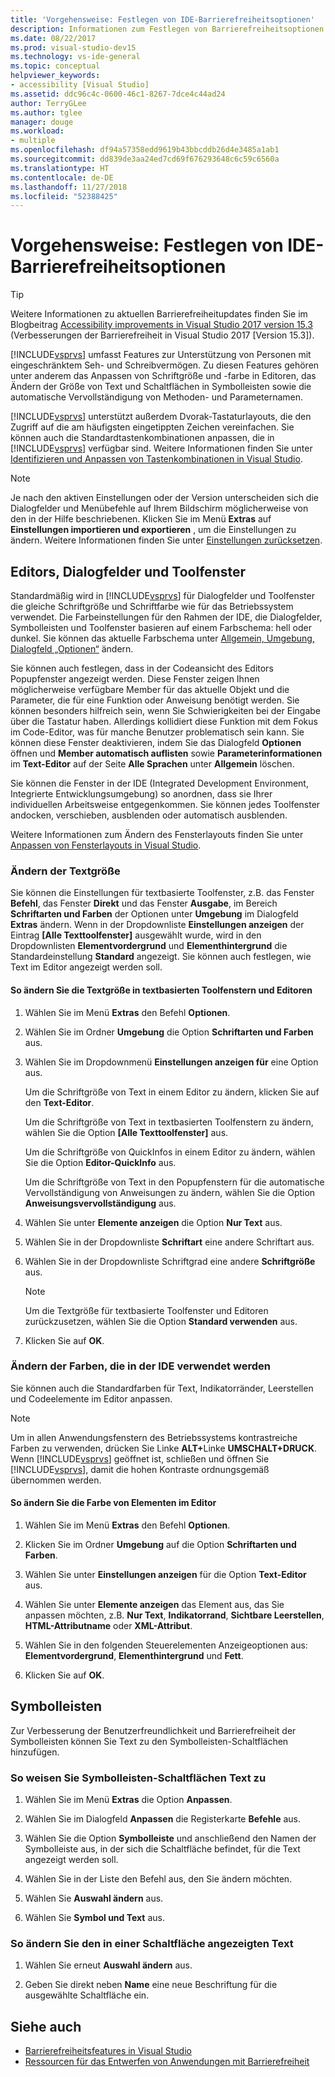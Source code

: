 ```yaml
---
title: 'Vorgehensweise: Festlegen von IDE-Barrierefreiheitsoptionen'
description: Informationen zum Festlegen von Barrierefreiheitsoptionen in Visual Studio, die die Verwendung der integrierten Entwicklungsumgebung (Integrated Development Environment, IDE) für jeden vereinfachen, auch für Benutzer mit eingeschränktem Seh- und Schreibvermögen
ms.date: 08/22/2017
ms.prod: visual-studio-dev15
ms.technology: vs-ide-general
ms.topic: conceptual
helpviewer_keywords:
- accessibility [Visual Studio]
ms.assetid: ddc96c4c-0600-46c1-8267-7dce4c44ad24
author: TerryGLee
ms.author: tglee
manager: douge
ms.workload:
- multiple
ms.openlocfilehash: df94a57358edd9619b43bbcddb26d4e3485a1ab1
ms.sourcegitcommit: dd839de3aa24ed7cd69f676293648c6c59c6560a
ms.translationtype: HT
ms.contentlocale: de-DE
ms.lasthandoff: 11/27/2018
ms.locfileid: "52388425"
---
```

# <a name="how-to-set-ide-accessibility-options"></a>Vorgehensweise: Festlegen von IDE-Barrierefreiheitsoptionen

> [!TIP]
> Weitere Informationen zu aktuellen Barrierefreiheitupdates finden Sie im Blogbeitrag [Accessibility improvements in Visual Studio 2017 version 15.3](https://blogs.msdn.microsoft.com/visualstudio/2017/08/14/accessibility-improvements-in-visual-studio-2017-version-15-3/) (Verbesserungen der Barrierefreiheit in Visual Studio 2017 [Version 15.3]).

[!INCLUDE[vsprvs](../../code-quality/includes/vsprvs_md.md)] umfasst Features zur Unterstützung von Personen mit eingeschränktem Seh- und Schreibvermögen. Zu diesen Features gehören unter anderem das Anpassen von Schriftgröße und -farbe in Editoren, das Ändern der Größe von Text und Schaltflächen in Symbolleisten sowie die automatische Vervollständigung von Methoden- und Parameternamen.

[!INCLUDE[vsprvs](../../code-quality/includes/vsprvs_md.md)] unterstützt außerdem Dvorak-Tastaturlayouts, die den Zugriff auf die am häufigsten eingetippten Zeichen vereinfachen. Sie können auch die Standardtastenkombinationen anpassen, die in [!INCLUDE[vsprvs](../../code-quality/includes/vsprvs_md.md)] verfügbar sind. Weitere Informationen finden Sie unter [Identifizieren und Anpassen von Tastenkombinationen in Visual Studio](../../ide/identifying-and-customizing-keyboard-shortcuts-in-visual-studio.md).

> [!NOTE]
> Je nach den aktiven Einstellungen oder der Version unterscheiden sich die Dialogfelder und Menübefehle auf Ihrem Bildschirm möglicherweise von den in der Hilfe beschriebenen. Klicken Sie im Menü **Extras** auf **Einstellungen importieren und exportieren** , um die Einstellungen zu ändern. Weitere Informationen finden Sie unter [Einstellungen zurücksetzen](../environment-settings.md#reset-settings).

## <a name="editors-dialogs-and-tool-windows"></a>Editors, Dialogfelder und Toolfenster

 Standardmäßig wird in [!INCLUDE[vsprvs](../../code-quality/includes/vsprvs_md.md)] für Dialogfelder und Toolfenster die gleiche Schriftgröße und Schriftfarbe wie für das Betriebssystem verwendet. Die Farbeinstellungen für den Rahmen der IDE, die Dialogfelder, Symbolleisten und Toolfenster basieren auf einem Farbschema: hell oder dunkel. Sie können das aktuelle Farbschema unter [Allgemein, Umgebung, Dialogfeld „Optionen“](../../ide/reference/general-environment-options-dialog-box.md) ändern.

 Sie können auch festlegen, dass in der Codeansicht des Editors Popupfenster angezeigt werden. Diese Fenster zeigen Ihnen möglicherweise verfügbare Member für das aktuelle Objekt und die Parameter, die für eine Funktion oder Anweisung benötigt werden. Sie können besonders hilfreich sein, wenn Sie Schwierigkeiten bei der Eingabe über die Tastatur haben. Allerdings kollidiert diese Funktion mit dem Fokus im Code-Editor, was für manche Benutzer problematisch sein kann. Sie können diese Fenster deaktivieren, indem Sie das Dialogfeld **Optionen** öffnen und **Member automatisch auflisten** sowie **Parameterinformationen** im **Text-Editor** auf der Seite **Alle Sprachen** unter **Allgemein** löschen.

 Sie können die Fenster in der IDE (Integrated Development Environment, Integrierte Entwicklungsumgebung) so anordnen, dass sie Ihrer individuellen Arbeitsweise entgegenkommen. Sie können jedes Toolfenster andocken, verschieben, ausblenden oder automatisch ausblenden.

 Weitere Informationen zum Ändern des Fensterlayouts finden Sie unter [Anpassen von Fensterlayouts in Visual Studio](../../ide/customizing-window-layouts-in-visual-studio.md).

### <a name="changing-the-size-of-text"></a>Ändern der Textgröße

 Sie können die Einstellungen für textbasierte Toolfenster, z.B. das Fenster **Befehl**, das Fenster **Direkt** und das Fenster **Ausgabe**, im Bereich **Schriftarten und Farben** der Optionen unter **Umgebung** im Dialogfeld **Extras** ändern. Wenn in der Dropdownliste **Einstellungen anzeigen** der Eintrag **[Alle Texttoolfenster]** ausgewählt wurde, wird in den Dropdownlisten **Elementvordergrund** und **Elementhintergrund** die Standardeinstellung **Standard** angezeigt. Sie können auch festlegen, wie Text im Editor angezeigt werden soll.

#### <a name="to-change-the-size-of-text-in-text-based-tool-windows-and-editors"></a>So ändern Sie die Textgröße in textbasierten Toolfenstern und Editoren

1.  Wählen Sie im Menü **Extras** den Befehl **Optionen**.

2.  Wählen Sie im Ordner **Umgebung** die Option **Schriftarten und Farben** aus.

3.  Wählen Sie im Dropdownmenü **Einstellungen anzeigen für** eine Option aus.

     Um die Schriftgröße von Text in einem Editor zu ändern, klicken Sie auf den **Text-Editor**.

     Um die Schriftgröße von Text in textbasierten Toolfenstern zu ändern, wählen Sie die Option **[Alle Texttoolfenster]** aus.

     Um die Schriftgröße von QuickInfos in einem Editor zu ändern, wählen Sie die Option **Editor-QuickInfo** aus.

     Um die Schriftgröße von Text in den Popupfenstern für die automatische Vervollständigung von Anweisungen zu ändern, wählen Sie die Option **Anweisungsvervollständigung** aus.

4.  Wählen Sie unter **Elemente anzeigen** die Option **Nur Text** aus.

5.  Wählen Sie in der Dropdownliste **Schriftart** eine andere Schriftart aus.

6.  Wählen Sie in der Dropdownliste Schriftgrad eine andere **Schriftgröße** aus.

    > [!NOTE]
    > Um die Textgröße für textbasierte Toolfenster und Editoren zurückzusetzen, wählen Sie die Option **Standard verwenden** aus.

7.  Klicken Sie auf **OK**.

### <a name="change-the-colors-that-are-used-in-the-ide"></a>Ändern der Farben, die in der IDE verwendet werden

 Sie können auch die Standardfarben für Text, Indikatorränder, Leerstellen und Codeelemente im Editor anpassen.

> [!NOTE]
> Um in allen Anwendungsfenstern des Betriebssystems kontrastreiche Farben zu verwenden, drücken Sie Linke <strong>ALT+</strong>Linke **UMSCHALT+DRUCK**. Wenn [!INCLUDE[vsprvs](../../code-quality/includes/vsprvs_md.md)] geöffnet ist, schließen und öffnen Sie [!INCLUDE[vsprvs](../../code-quality/includes/vsprvs_md.md)], damit die hohen Kontraste ordnungsgemäß übernommen werden.

#### <a name="to-change-the-color-of-items-in-the-editor"></a>So ändern Sie die Farbe von Elementen im Editor

1.  Wählen Sie im Menü **Extras** den Befehl **Optionen**.

2.  Klicken Sie im Ordner **Umgebung** auf die Option **Schriftarten und Farben**.

3.  Wählen Sie unter **Einstellungen anzeigen** für die Option **Text-Editor** aus.

4.  Wählen Sie unter **Elemente anzeigen** das Element aus, das Sie anpassen möchten, z.B. **Nur Text**, **Indikatorrand**, **Sichtbare Leerstellen**, **HTML-Attributname** oder **XML-Attribut**.

5.  Wählen Sie in den folgenden Steuerelementen Anzeigeoptionen aus: **Elementvordergrund**, **Elementhintergrund** und **Fett**.

6.  Klicken Sie auf **OK**.

## <a name="toolbars"></a>Symbolleisten

 Zur Verbesserung der Benutzerfreundlichkeit und Barrierefreiheit der Symbolleisten können Sie Text zu den Symbolleisten-Schaltflächen hinzufügen.

### <a name="to-assign-text-to-toolbar-buttons"></a>So weisen Sie Symbolleisten-Schaltflächen Text zu

1.  Wählen Sie im Menü **Extras** die Option **Anpassen**.

2.  Wählen Sie im Dialogfeld **Anpassen** die Registerkarte **Befehle** aus.

3.  Wählen Sie die Option **Symbolleiste** und anschließend den Namen der Symbolleiste aus, in der sich die Schaltfläche befindet, für die Text angezeigt werden soll.

4.  Wählen Sie in der Liste den Befehl aus, den Sie ändern möchten.

5.  Wählen Sie **Auswahl ändern** aus.

6.  Wählen Sie **Symbol und Text** aus.

### <a name="to-modify-the-displayed-text-in-a-button"></a>So ändern Sie den in einer Schaltfläche angezeigten Text

1.  Wählen Sie erneut **Auswahl ändern** aus.

2.  Geben Sie direkt neben **Name** eine neue Beschriftung für die ausgewählte Schaltfläche ein.

## <a name="see-also"></a>Siehe auch

* [Barrierefreiheitsfeatures in Visual Studio](../../ide/reference/accessibility-features-of-visual-studio.md)
* [Ressourcen für das Entwerfen von Anwendungen mit Barrierefreiheit](../../ide/reference/resources-for-designing-accessible-applications.md)